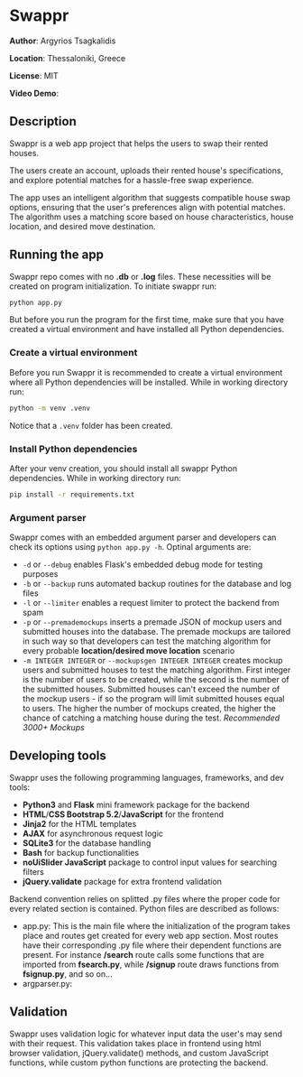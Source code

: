 # Swappr
**Author**: Argyrios Tsagkalidis

**Location**: Thessaloniki, Greece

**License**: MIT

**Video Demo**:  <URL HERE>

## Description
Swappr is a web app project that helps the users to swap their rented houses.

The users create an account, uploads their rented house's specifications, and explore potential matches for a hassle-free swap experience.

The app uses an intelligent algorithm that suggests compatible house swap options, ensuring that the user's preferences align with potential matches. The algorithm uses a matching score based on house characteristics, house location, and desired move destination.

## Running the app
Swappr repo comes with no **.db** or **.log** files. These necessities will be created on program initialization. To initiate swappr run:
```sh
python app.py
```
But before you run the program for the first time, make sure that you have created a virtual environment and have installed all Python dependencies.

### Create a virtual environment
Before you run Swappr it is recommended to create a virtual environment where all Python dependencies will be installed.
While in working directory run:
```sh
python -m venv .venv
```
Notice that a `.venv` folder has been created.

### Install Python dependencies
After your venv creation, you should install all swappr Python dependencies. While in working directory run:
```sh
pip install -r requirements.txt
``` 

### Argument parser
Swappr comes with an embedded argument parser and developers can check its options using `python app.py -h`. Optinal arguments are:

- `-d` or `--debug` enables Flask's embedded debug mode for testing purposes
- `-b` or `--backup` runs automated backup routines for the database and log files
- `-l` or `--limiter` enables a request limiter to protect the backend from spam
- `-p` or `--premademockups` inserts a premade JSON of mockup users and submitted houses into the database. The premade mockups are tailored in such way so that developers can test the matching algorithm for every probable **location/desired move location** scenario
- `-m INTEGER INTEGER` or `--mockupsgen INTEGER INTEGER` creates mockup users and submitted houses to test the matching algorithm. First integer is the number of users to be created, while the second is the number of the submitted houses. Submitted houses can't exceed the number of the mockup users - if so the program will limit submitted houses equal to users. The higher the number of mockups created, the higher the chance of catching a matching house during the test. *Recommended 3000+ Mockups*


## Developing tools
Swappr uses the following programming languages, frameworks, and dev tools:

- **Python3** and **Flask** mini framework package for the backend
- **HTML**/**CSS Bootstrap 5.2**/**JavaScript** for the frontend
- **Jinja2** for the HTML templates
- **AJAX** for asynchronous request logic
- **SQLite3** for the database handling
- **Bash** for backup functionalities
- **noUiSlider JavaScript** package to control input values for searching filters
- **jQuery.validate** package for extra frontend validation


Backend convention relies on splitted .py files where the proper code for every related section is contained. Python files are described as follows:

- app.py: This is the main file where the initialization of the program takes place and routes get created for every web app section. Most routes have their corresponding .py file where their dependent functions are present. For instance **/search** route calls some functions that are imported from **fsearch.py**, while **/signup** route draws functions from **fsignup.py**, and so on...
- argparser.py:

## Validation
Swappr uses validation logic for whatever input data the user's may send with their request. This validation takes place in frontend using html browser validation, jQuery.validate() methods, and custom JavaScript functions, while custom python functions are protecting the backend.